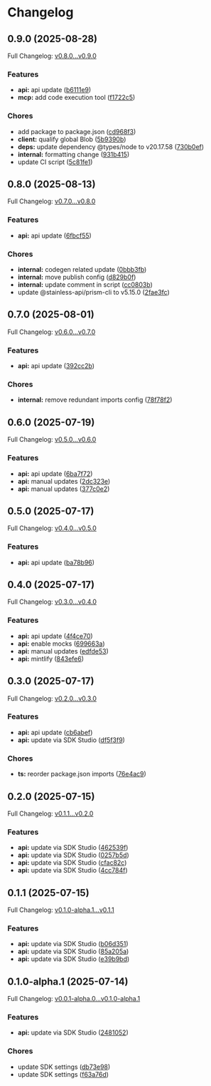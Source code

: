 # Changelog

## 0.9.0 (2025-08-28)

Full Changelog: [v0.8.0...v0.9.0](https://github.com/solvice/vrp-solver-sdk/compare/v0.8.0...v0.9.0)

### Features

* **api:** api update ([b6111e9](https://github.com/solvice/vrp-solver-sdk/commit/b6111e9d063a38570c618199f5e15fccf7cabe22))
* **mcp:** add code execution tool ([f1722c5](https://github.com/solvice/vrp-solver-sdk/commit/f1722c520bf79cd0fd45a79a43897e175b20beff))


### Chores

* add package to package.json ([cd968f3](https://github.com/solvice/vrp-solver-sdk/commit/cd968f3fc7f79de1c2b3a34b81414fdca9bd21ff))
* **client:** qualify global Blob ([5b9390b](https://github.com/solvice/vrp-solver-sdk/commit/5b9390b39647081381ad107e52b1c81725e2fb95))
* **deps:** update dependency @types/node to v20.17.58 ([730b0ef](https://github.com/solvice/vrp-solver-sdk/commit/730b0ef928d25b7c960a1828768ecde604ef2dd7))
* **internal:** formatting change ([931b415](https://github.com/solvice/vrp-solver-sdk/commit/931b415abf0c38e0e0d8adf1bde3eeb3404bd35d))
* update CI script ([5c81fe1](https://github.com/solvice/vrp-solver-sdk/commit/5c81fe1de5ba594a8af19b0afc595e713f0f71b7))

## 0.8.0 (2025-08-13)

Full Changelog: [v0.7.0...v0.8.0](https://github.com/solvice/vrp-solver-sdk/compare/v0.7.0...v0.8.0)

### Features

* **api:** api update ([6fbcf55](https://github.com/solvice/vrp-solver-sdk/commit/6fbcf55e957c9bd2359179749d8266e4b8470387))


### Chores

* **internal:** codegen related update ([0bbb3fb](https://github.com/solvice/vrp-solver-sdk/commit/0bbb3fbfa88b29e776ed1fafcbc5dfe220924394))
* **internal:** move publish config ([d829b0f](https://github.com/solvice/vrp-solver-sdk/commit/d829b0fcf0dbb3c312b92ba26edd48227f87d223))
* **internal:** update comment in script ([cc0803b](https://github.com/solvice/vrp-solver-sdk/commit/cc0803bc7622834812836ec7f79e023f8129b99e))
* update @stainless-api/prism-cli to v5.15.0 ([2fae3fc](https://github.com/solvice/vrp-solver-sdk/commit/2fae3fc38a6bae27e8dc306dc1505c26536356cc))

## 0.7.0 (2025-08-01)

Full Changelog: [v0.6.0...v0.7.0](https://github.com/solvice/vrp-solver-sdk/compare/v0.6.0...v0.7.0)

### Features

* **api:** api update ([392cc2b](https://github.com/solvice/vrp-solver-sdk/commit/392cc2b99385c0190c6fee475a6cf34eb7be400b))


### Chores

* **internal:** remove redundant imports config ([78f78f2](https://github.com/solvice/vrp-solver-sdk/commit/78f78f21c2c87ccfa99e1cd3bcee93c5efd4b63e))

## 0.6.0 (2025-07-19)

Full Changelog: [v0.5.0...v0.6.0](https://github.com/solvice/vrp-solver-sdk/compare/v0.5.0...v0.6.0)

### Features

* **api:** api update ([6ba7f72](https://github.com/solvice/vrp-solver-sdk/commit/6ba7f727539789fb87e6b1e8ae47dd9bc8c97782))
* **api:** manual updates ([2dc323e](https://github.com/solvice/vrp-solver-sdk/commit/2dc323e222c3041a5e3c1c587253e5d3948cfced))
* **api:** manual updates ([377c0e2](https://github.com/solvice/vrp-solver-sdk/commit/377c0e21967d89a030c2bef9d9f934c00ebbf3e2))

## 0.5.0 (2025-07-17)

Full Changelog: [v0.4.0...v0.5.0](https://github.com/solvice/vrp-solver-sdk/compare/v0.4.0...v0.5.0)

### Features

* **api:** api update ([ba78b96](https://github.com/solvice/vrp-solver-sdk/commit/ba78b961c5f927f427b84bf6986738f44af1863b))

## 0.4.0 (2025-07-17)

Full Changelog: [v0.3.0...v0.4.0](https://github.com/solvice/vrp-solver-sdk/compare/v0.3.0...v0.4.0)

### Features

* **api:** api update ([4f4ce70](https://github.com/solvice/vrp-solver-sdk/commit/4f4ce709f31c17113ea34f81fadfa11ca2e31e70))
* **api:** enable mocks ([699663a](https://github.com/solvice/vrp-solver-sdk/commit/699663accab6f6a7ddf592ca69b6f093dc163e6b))
* **api:** manual updates ([edfde53](https://github.com/solvice/vrp-solver-sdk/commit/edfde533459da1a199e25522e99351dd100f68f2))
* **api:** mintlify ([843efe6](https://github.com/solvice/vrp-solver-sdk/commit/843efe6ec592ba4ac87e850653b82dc15c9e9f36))

## 0.3.0 (2025-07-17)

Full Changelog: [v0.2.0...v0.3.0](https://github.com/solvice/vrp-solver-sdk/compare/v0.2.0...v0.3.0)

### Features

* **api:** api update ([cb6abef](https://github.com/solvice/vrp-solver-sdk/commit/cb6abefa9eba0684a00a92024540a5fb8c5a3e72))
* **api:** update via SDK Studio ([df5f3f9](https://github.com/solvice/vrp-solver-sdk/commit/df5f3f9342e22328802cd9b5df31350d78b751bf))


### Chores

* **ts:** reorder package.json imports ([76e4ac9](https://github.com/solvice/vrp-solver-sdk/commit/76e4ac98d8baeb5f109e61c1764e1e19c3de6b43))

## 0.2.0 (2025-07-15)

Full Changelog: [v0.1.1...v0.2.0](https://github.com/solvice/vrp-solver-sdk/compare/v0.1.1...v0.2.0)

### Features

* **api:** update via SDK Studio ([462539f](https://github.com/solvice/vrp-solver-sdk/commit/462539f713aff7f24e82a04bbd5d3d157b3adaf5))
* **api:** update via SDK Studio ([0257b5d](https://github.com/solvice/vrp-solver-sdk/commit/0257b5d30b9243cad7af865e1820eae6af4c6ef1))
* **api:** update via SDK Studio ([cfac82c](https://github.com/solvice/vrp-solver-sdk/commit/cfac82c77e578d92dafa6a359b17943823b37aa5))
* **api:** update via SDK Studio ([4cc784f](https://github.com/solvice/vrp-solver-sdk/commit/4cc784ffcb52e1d82a613f59b462190358bb56f8))

## 0.1.1 (2025-07-15)

Full Changelog: [v0.1.0-alpha.1...v0.1.1](https://github.com/solvice/vrp-solver-sdk/compare/v0.1.0-alpha.1...v0.1.1)

### Features

* **api:** update via SDK Studio ([b06d351](https://github.com/solvice/vrp-solver-sdk/commit/b06d3514e75d57e5c0fc4e7b67e0a34a3b789d30))
* **api:** update via SDK Studio ([85a205a](https://github.com/solvice/vrp-solver-sdk/commit/85a205a390f8e5aecf9981080888ff684b528310))
* **api:** update via SDK Studio ([e39b9bd](https://github.com/solvice/vrp-solver-sdk/commit/e39b9bdcf0dcbc110d0040970b53fd3f7490eb7f))

## 0.1.0-alpha.1 (2025-07-14)

Full Changelog: [v0.0.1-alpha.0...v0.1.0-alpha.1](https://github.com/solvice/vrp-solver-sdk/compare/v0.0.1-alpha.0...v0.1.0-alpha.1)

### Features

* **api:** update via SDK Studio ([2481052](https://github.com/solvice/vrp-solver-sdk/commit/248105203eaca98ccbc0628a0e614326b1ec2e3f))


### Chores

* update SDK settings ([db73e98](https://github.com/solvice/vrp-solver-sdk/commit/db73e98cbc773046b117805f8ccc5edc3746a29e))
* update SDK settings ([f63a76d](https://github.com/solvice/vrp-solver-sdk/commit/f63a76dd716027c36e15f396fea3e4de8aae7ceb))
